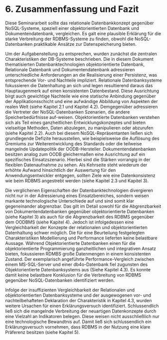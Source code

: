 
# 6. Zusammenfassung und Fazit

Diese Seminararbeit sollte das relationale Datenbankkonzept gegenüber NoSQL-Systeme, speziell einer objektorientierten Datenbank und Dokumentendatenbank, vergleichen. Es galt eine plausible Erklärung für die starke Verbreitung der RDBMS-Systeme zu finden, obwohl die NoSQL-Datenbanken praktikable Ansätze zur Datenspeicherung bieten.

Um der Aufgabenstellung zu entsprechen, wurden zunächst die zentralen Charakteristiken der DB-Systeme beschrieben. Die in diesem Dokument thematisierten Datenbanktechnologien objektorientierte Datenbank, Relationale Datenbank und Dokumentendatenbank adressieren unterschiedliche Anforderungen an die Realisierung einer Persistenz, was entsprechende Vor- und Nachteile impliziert. Relationale Datenbanksysteme fokussieren die Datenhaltung an sich und legen resultierend daraus das Hauptaugenmerk auf einen konsistenten Datenbestand. Diese Ausrichtung birgt auch gewichtige Nachteile wie eine statische Anbindung gegenüber der Applikationsschicht und eine aufwändige Abbildung von Aspekten der realen Welt (siehe Kapitel 2.1 und Kapitel 4.2). Demgegenüber adressieren die Vertreter der NoSQL-Datenbanken Szenarien, die andere Speicherbedürfnisse auf-weisen. Objektorientierte Datenbanken verstehen sich als Teil eines ganzheitlichen Entwicklungskonzeptes und bieten vielseitige Methoden, Daten abzulegen, zu manipulieren oder abzurufen (siehe Kapitel 2.2). Auch bei diesem NoSQL-Repräsentanten ließen sich grundlegende Defizite herausstellen, wie beispielsweise die Auflösung des Gremiums zur Weiterentwicklung des Standards oder die teilweise mangelnde Updatepolitik der OODB-Hersteller. Dokumentendatenbanken besitzen analog zum OODB gleichermaßen eine Ausrichtung auf ein spezifisches Einsatzszenario. Hierbei sind die Stärken vorrangig in der flexiblen Datenaufnahme zu sehen. Als Kehrseite steht wiederum der erhöhte Aufwand hinsichtlich der Auswertung für den Anwendungsentwickler entgegen, sollten Ziele wie eine Datenkonsistenz wie beim RDBMS angestrebt werden (siehe Kapitel 2.3 und Kapitel 3).

Die verglichenen Eigenschaften der Datenbanktechnologien divergieren nicht nur in der Adressierung eines Einsatzbereiches, sondern weisen markante technologische Unterschiede auf und sind somit klar gegeneinander abgrenzbar. Das gilt im Detail sowohl für die Abgrenzbarkeit von Dokumentendatenbanken gegenüber objektorientierte Datenbanken (siehe Kapitel 3) als auch für die Abgrenzbarkeit des RDBMS gegenüber dem OODBMS (siehe Kapitel 4). Jedoch ist infolgedessen eine Vergleichbarkeit der Konzepte der relationalen und objektorientierten Datenhaltung schwer möglich. Die für eine Beurteilung festgelegten Charakteristiken Modellierung und Performance lieferten keine belastbare Aussage. Während Objektorientierte Datenbanken einen für die objektorientierte Programmierung ganzheitlichen und integrativen Ansatz bieten, fokussieren RDMBS große Datenmengen in einem konsistenten Zustand. Der exemplarisch angeführte Performance-Vergleich zwischen einem MS-SQL-Server und einer db4o-Datenbank fiel zugunsten des Objektorientierte Datenbanksystems aus (Siehe Kapitel 4.3). Es konnte damit keine belastbare Konklusion für die Verbreitung von RDBMS gegenüber NoSQL-Datenbanken identifiziert werden.

Infolge der insuffizienten Vergleichbarkeit der Relationalen und objektorientierten Datenbanksysteme und der ausgewogenen vor- und nachteilbehafteten Deklaration der Charakteristik in Kapitel 4.3, wurden weitere Ursachen für einen Erklärungsversuch identifiziert. Schlussendlich ließ sich die mangelnde Verbreitung der neuartigen Datenkonzepte durch eine Vielzahl an Indikatoren belegen. Diese weisen nicht ausschließlich nur eine technologische Bewandtnis auf. Damit ließ sich schlussendlich ein Erklärungsversuch vornehmen, dass RDBMS in der Nutzung eine klare Präferenz besitzen (siehe Kapitel 5).
